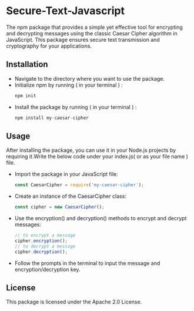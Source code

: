 # Secure-Text-Javascript
The npm package that provides a simple yet effective tool for encrypting and decrypting messages using the classic Caesar Cipher algorithm in JavaScript. This package ensures secure text transmission and cryptography for your applications.

## Installation
- Navigate to the directory where you want to use the package.
- Initialize npm by running ( in your terminal ) :
  ```javascript
  npm init
  ```
- Install the package by running ( in your terminal ) : 
  ```javascript
  npm install my-caesar-cipher
  ```
## Usage 
After installing the package, you can use it in your Node.js projects by requiring it.Write the below code under your index.js( or as your file name ) file.

- Import the package in your JavaScript file:
  ```javascript
  const CaesarCipher = require('my-caesar-cipher');
  ```
- Create an instance of the CaesarCipher class:
   ```javascript
  const cipher = new CaesarCipher();
  ```
- Use the encryption() and decryption() methods to encrypt and decrypt messages:
  ```javascript
  // to encrypt a message
  cipher.encryption();
  // to decrypt a message
  cipher.decryption();
  ```
- Follow the prompts in the terminal to input the message and encryption/decryption key.

## License
This package is licensed under the Apache 2.0 License.
  
